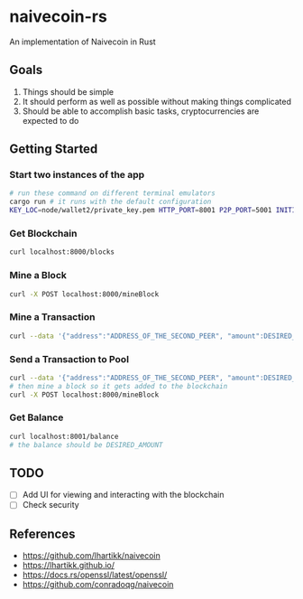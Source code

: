 # naivecoin-rs

An implementation of Naivecoin in Rust

## Goals

1. Things should be simple
2. It should perform as well as possible without making things complicated
3. Should be able to accomplish basic tasks, cryptocurrencies are expected to do

## Getting Started

### Start two instances of the app

```bash
# run these command on different terminal emulators
cargo run # it runs with the default configuration
KEY_LOC=node/wallet2/private_key.pem HTTP_PORT=8001 P2P_PORT=5001 INITIAL="0.0.0.0:5000" cargo run
```

### Get Blockchain

```bash
curl localhost:8000/blocks
```

### Mine a Block

```bash 
curl -X POST localhost:8000/mineBlock
```

### Mine a Transaction

```bash
curl --data '{"address":"ADDRESS_OF_THE_SECOND_PEER", "amount":DESIRED_AMOUNT}' localhost:8000/mineTransaction
```

### Send a Transaction to Pool

```bash
curl --data '{"address":"ADDRESS_OF_THE_SECOND_PEER", "amount":DESIRED_AMOUNT}' localhost:8000/sendTransaction
# then mine a block so it gets added to the blockchain
curl -X POST localhost:8000/mineBlock
```

### Get Balance

```bash
curl localhost:8001/balance
# the balance should be DESIRED_AMOUNT
```

## TODO

- [ ] Add UI for viewing and interacting with the blockchain
- [ ] Check security

## References

- https://github.com/lhartikk/naivecoin
- https://lhartikk.github.io/
- https://docs.rs/openssl/latest/openssl/
- https://github.com/conradoqg/naivecoin
